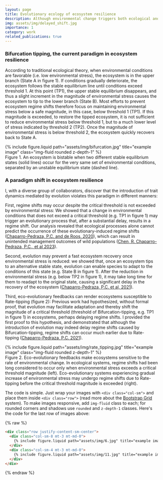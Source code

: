 ```yaml
---
layout: page
title: Evolutionary ecology of ecosystem resilience
description: Although environmental change triggers both ecological and evolutionary responses, the framework used to assess ecosystem resilience has lacked the evolutionary component thus far. To contribute towards the closure of this gap, I have developed the first generation of models that include evolutionary processes.
img: assets/img/delayed_shift.jpg
importance: 1
category: work
related_publications: true
---
```


### Bifurcation tipping, the current paradigm in ecosystem resilience

According to traditional ecological theory, when environmental conditions are favorable (i.e. low environmental stress), the ecosystem is in the upper branch (State A in figure 1). If conditions gradually deteriorate, the ecosystem follows the stable equilibrium line until conditions exceed threshold 1. At this point (TP1), the upper stable equilibrium disappears, and thus a slight increment in the magnitude of environmental stress causes the ecosystem to tip to the lower branch (State B). Most efforts to prevent ecosystem regime shifts therefore focus on maintaining environmental stress below a safe magnitude, in this case, below threshold 1 (TP1). If this magnitude is exceeded, to restore the tipped ecosystem, it is not sufficient to reduce environmental stress below threshold 1, but to a much lower level of stress indicated by threshold 2 (TP2). Once the magnitude of environmental stress is below threshold 2, the ecosystem quickly recovers back to State A.

<div class="row">
    <div class="col-sm mt-3 mt-md-0">
        {% include figure.liquid path="assets/img/bifurcation.jpg" title="example image" class="img-fluid rounded z-depth-1" %}
    </div>
</div>
<div class="caption">
    Figure 1. An ecosystem is bistable when two different stable equilibrium states (solid lines) occur for the very same set of environmental conditions, separated by an unstable equilibrium state (dashed line).
</div>

### A paradigm shift in ecosystem resilience

I, with a diverse group of collaborators, discover that the introduction of trait dynamics mediated by evolution violates this paradigm in different manners:

First, regime shifts may occur despite the critical threshold is not exceeded by environmental stress: We showed that a change in environmental conditions that does not exceed a critical threshold (e.g. TP1 in figure 1) may trigger an evolutionary process that, after a substantial delay, results in a regime shift. Our analysis revealed that ecological processes alone cannot predict the occurrence of these evolutionary-induced regime shifts (<a href="https://doi.org/10.1038/s41559-020-1110-0">Chaparro-Pedraza, P.C. and de Roos, 2020</a>), which can result in unintended management outcomes of wild populations (<a href="https://doi.org/10.1073/pnas.2307529120">Chen, R. Chaparro-Pedraza, P.C., et al 2023</a>).

Second, evolution may prevent a fast ecosystem recovery once environmental stress is reduced: we showed that, once an ecosystem tips to an alternative stable state, evolution can enable species to adapt to the conditions of this state (e.g. State B in figure 1). After the reduction in environmental stress (e.g. below TP2 in figure 1), it may take long time for them to readapt to the original state, causing a significant delay in the recovery of the ecosystem (<a href="https://doi.org/10.1086/716929">Chaparro-Pedraza, P.C. et al, 2021</a>).

Third, eco-evolutionary feedbacks can render ecosystems susceptible to Rate-tipping (figure 2): Previous work had hypothesized, without formal proof, that evolution may facilitate adaptation and thereby shift the magnitude of a critical threshold (threshold of Bifurcation-tipping, e.g. TP1 in figure 1) in ecosystems, perhaps delaying regime shifts. I provided the first proof to this hypothesis, and demonstrated that although the introduction of evolution may indeed delay regime shifts caused by Bifurcation-tipping, regime shifts can occur much earlier due to Rate-tipping (<a href="https://doi.org/10.1098/rspb.2021.1192">Chaparro-Pedraza, P.C. 2021</a>).

<div class="row">
    <div class="col-sm mt-3 mt-md-0">
        {% include figure.liquid path="assets/img/rate_tipping.jpg" title="example image" class="img-fluid rounded z-depth-1" %}
    </div>
</div>
<div class="caption">
    Figure 2. Eco-evolutionary feedbacks make ecosystems sensitive to the rate of environmental change. In ecological systems, regime shifts had been long considered to occur only when environmental stress exceeds a critical threshold magnitude (left). Eco-evolutionary systems experiencing gradual increase of environmental stress may undergo regime shifts due to Rate-tipping before the critical threshold magnitude is exceeded (right).
</div>

The code is simple.
Just wrap your images with `<div class="col-sm">` and place them inside `<div class="row">` (read more about the <a href="https://getbootstrap.com/docs/4.4/layout/grid/">Bootstrap Grid</a> system).
To make images responsive, add `img-fluid` class to each; for rounded corners and shadows use `rounded` and `z-depth-1` classes.
Here's the code for the last row of images above:

{% raw %}

```html
<div class="row justify-content-sm-center">
  <div class="col-sm-8 mt-3 mt-md-0">
    {% include figure.liquid path="assets/img/6.jpg" title="example image" class="img-fluid rounded z-depth-1" %}
  </div>
  <div class="col-sm-4 mt-3 mt-md-0">
    {% include figure.liquid path="assets/img/11.jpg" title="example image" class="img-fluid rounded z-depth-1" %}
  </div>
</div>
```

{% endraw %}
